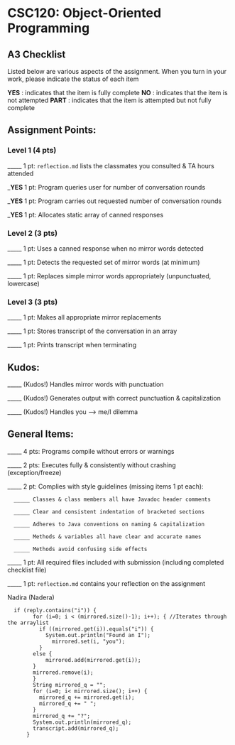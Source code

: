 # CSC120: Object-Oriented Programming
## A3 Checklist

Listed below are various aspects of the assignment.  When you turn in your work, please indicate the status of each item

**YES** : indicates that the item is fully complete
**NO** : indicates that the item is not attempted
**PART** : indicates that the item is attempted but not fully complete


## Assignment Points:

### Level 1 (4 pts)

_____ 1 pt: `reflection.md` lists the classmates you consulted & TA hours attended

___YES__ 1 pt: Program queries user for number of conversation rounds

___YES__ 1 pt: Program carries out requested number of conversation rounds

___YES__ 1 pt: Allocates static array of canned responses

### Level 2 (3 pts)

_____ 1 pt: Uses a canned response when no mirror words detected

_____ 1 pt: Detects the requested set of mirror words (at minimum)

_____ 1 pt: Replaces simple mirror words appropriately (unpunctuated, lowercase)

### Level 3 (3 pts)

_____ 1 pt: Makes all appropriate mirror replacements

_____ 1 pt: Stores transcript of the conversation in an array

_____ 1 pt: Prints transcript when terminating

## Kudos:

_____ (Kudos!) Handles mirror words with punctuation

_____ (Kudos!) Generates output with correct punctuation & capitalization

_____ (Kudos!) Handles you --> me/I dilemma



## General Items:

_____ 4 pts: Programs compile without errors or warnings

_____ 2 pts: Executes fully & consistently without crashing (exception/freeze)

_____ 2 pt: Complies with style guidelines (missing items 1 pt each):

      _____ Classes & class members all have Javadoc header comments

      _____ Clear and consistent indentation of bracketed sections

      _____ Adheres to Java conventions on naming & capitalization

      _____ Methods & variables all have clear and accurate names

      _____ Methods avoid confusing side effects

_____ 1 pt: All required files included with submission (including completed checklist file)

_____ 1 pt: `reflection.md` contains your reflection on the assignment

Nadira (Nadera)

      if (reply.contains("i")) { 
            for (i=0; i < (mirrored.size()-1); i++); { //Iterates through the arraylist
              if ((mirrored.get(i)).equals("i")) {
                System.out.println("Found an I");
                  mirrored.set(i, "you");
              }
            else {
                mirrored.add(mirrored.get(i));
            }
            mirrored.remove(i);
            }
            String mirrored_q = "";
            for (i=0; i< mirrored.size(); i++) {
              mirrored_q += mirrored.get(i);
              mirrored_q += " ";
            }
            mirrored_q += "?";
            System.out.println(mirrored_q);
            transcript.add(mirrored_q);
          }